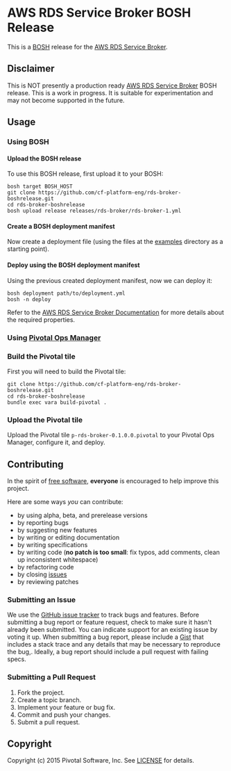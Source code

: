 # AWS RDS Service Broker BOSH Release

This is a [BOSH](http://bosh.io/) release for the [AWS RDS Service Broker](https://github.com/cf-platform-eng/rds-broker).

## Disclaimer

This is NOT presently a production ready [AWS RDS Service Broker](https://github.com/cf-platform-eng/rds-broker) BOSH release. This is a work in progress. It is suitable for experimentation and may not become supported in the future.

## Usage

### Using BOSH

#### Upload the BOSH release

To use this BOSH release, first upload it to your BOSH:

```
bosh target BOSH_HOST
git clone https://github.com/cf-platform-eng/rds-broker-boshrelease.git
cd rds-broker-boshrelease
bosh upload release releases/rds-broker/rds-broker-1.yml
```

#### Create a BOSH deployment manifest

Now create a deployment file (using the files at the [examples](https://github.com/cf-platform-eng/rds-broker-boshrelease/blob/master/examples/) directory as a starting point).

#### Deploy using the BOSH deployment manifest

Using the previous created deployment manifest, now we can deploy it:

```
bosh deployment path/to/deployment.yml
bosh -n deploy
```

Refer to the [AWS RDS Service Broker Documentation](https://github.com/cf-platform-eng/rds-broker/blob/master/CONFIGURATION.md) for more details about the required properties.

### Using [Pivotal Ops Manager](https://network.pivotal.io/products/ops-manager)

### Build the Pivotal tile

First you will need to build the Pivotal tile:

```
git clone https://github.com/cf-platform-eng/rds-broker-boshrelease.git
cd rds-broker-boshrelease
bundle exec vara build-pivotal .
```

### Upload the Pivotal tile

Upload the Pivotal tile `p-rds-broker-0.1.0.0.pivotal` to your Pivotal Ops Manager, configure it, and deploy.

## Contributing

In the spirit of [free software](http://www.fsf.org/licensing/essays/free-sw.html), **everyone** is encouraged to help improve this project.

Here are some ways *you* can contribute:

* by using alpha, beta, and prerelease versions
* by reporting bugs
* by suggesting new features
* by writing or editing documentation
* by writing specifications
* by writing code (**no patch is too small**: fix typos, add comments, clean up inconsistent whitespace)
* by refactoring code
* by closing [issues](https://github.com/cf-platform-eng/rds-broker-boshrelease/issues)
* by reviewing patches

### Submitting an Issue
We use the [GitHub issue tracker](https://github.com/cf-platform-eng/rds-broker-boshrelease/issues) to track bugs and features. Before submitting a bug report or feature request, check to make sure it hasn't already been submitted. You can indicate support for an existing issue by voting it up. When submitting a bug report, please include a
[Gist](http://gist.github.com/) that includes a stack trace and any details that may be necessary to reproduce the bug,. Ideally, a bug report should include a pull request with failing specs.

### Submitting a Pull Request

1. Fork the project.
2. Create a topic branch.
3. Implement your feature or bug fix.
4. Commit and push your changes.
5. Submit a pull request.

## Copyright

Copyright (c) 2015 Pivotal Software, Inc. See [LICENSE](https://github.com/cf-platform-eng/rds-broker-boshrelease/blob/master/LICENSE) for details.
